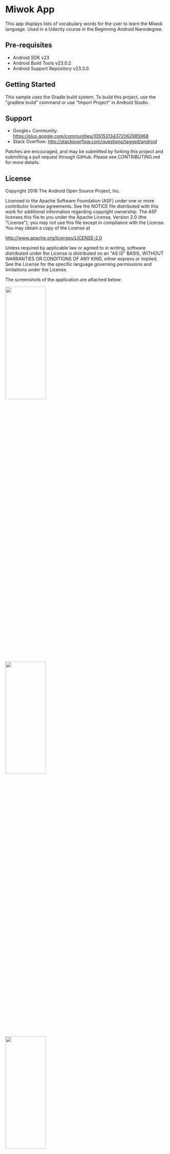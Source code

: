 Miwok App
===================================

This app displays lists of vocabulary words for the user to learn the Miwok language.
Used in a Udacity course in the Beginning Android Nanodegree.

Pre-requisites
--------------

- Android SDK v23
- Android Build Tools v23.0.2
- Android Support Repository v23.3.0

Getting Started
---------------

This sample uses the Gradle build system. To build this project, use the
"gradlew build" command or use "Import Project" in Android Studio.

Support
-------

- Google+ Community: https://plus.google.com/communities/105153134372062985968
- Stack Overflow: http://stackoverflow.com/questions/tagged/android

Patches are encouraged, and may be submitted by forking this project and
submitting a pull request through GitHub. Please see CONTRIBUTING.md for more details.

License
-------

Copyright 2016 The Android Open Source Project, Inc.

Licensed to the Apache Software Foundation (ASF) under one or more contributor
license agreements.  See the NOTICE file distributed with this work for
additional information regarding copyright ownership.  The ASF licenses this
file to you under the Apache License, Version 2.0 (the "License"); you may not
use this file except in compliance with the License.  You may obtain a copy of
the License at

http://www.apache.org/licenses/LICENSE-2.0

Unless required by applicable law or agreed to in writing, software
distributed under the License is distributed on an "AS IS" BASIS, WITHOUT
WARRANTIES OR CONDITIONS OF ANY KIND, either express or implied.  See the
License for the specific language governing permissions and limitations under
the License.


The screenshots of the application are attached below:


<img src="https://user-images.githubusercontent.com/32461344/55489172-094da780-564f-11e9-99e3-25e405e07cf9.png" width="50%" height="30%">



<img src="https://user-images.githubusercontent.com/32461344/55489179-0f438880-564f-11e9-9cb4-c61ed7637714.png" width="50%" height="30%">



<img src="https://user-images.githubusercontent.com/32461344/55489189-166a9680-564f-11e9-9501-0e7b79752d7c.png" width="50%" height="30%">




<img src="https://user-images.githubusercontent.com/32461344/55489201-1b2f4a80-564f-11e9-8379-93e2eec9ad37.png" width="50%" height="30%">

